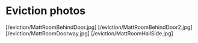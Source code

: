 Eviction photos
============

[/eviction/MattRoomBehindDoor.jpg]
[/eviction/MattRoomBehindDoor2.jpg]
[/eviction/MattRoomDoorway.jpg]
[/eviction/MattRoomHallSide.jpg]
